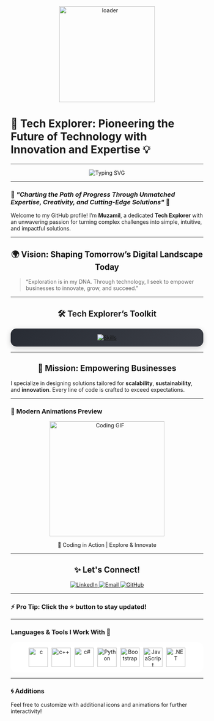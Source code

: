 <div align="center">
  <img src="https://github.com/user-attachments/assets/c2dbd696-780d-4e1f-ad8e-06e84d375309" alt="loader" height="250">
</div>

# 🚀 **Tech Explorer: Pioneering the Future of Technology with Innovation and Expertise** 💡

---

<div align="center">
  <img src="https://readme-typing-svg.demolab.com?font=Fira+Code&size=22&pause=1000&&center=true&vCenter=true&width=600&lines=👨‍💻+Full-Stack+Developer;🌟+AI+Expert+%26+Innovator;🎯+Solving+Tomorrow's+Problems;🌍+Passionate+Tech+Explorer!" alt="Typing SVG">
</div>

---

### 🌟 *"Charting the Path of Progress Through Unmatched Expertise, Creativity, and Cutting-Edge Solutions"* 🌟

Welcome to my GitHub profile! I’m **Muzamil**, a dedicated **Tech Explorer** with an unwavering passion for turning complex challenges into simple, intuitive, and impactful solutions.

---

<h2 align="center">🌍 Vision: Shaping Tomorrow’s Digital Landscape Today</h2>

> “Exploration is in my DNA. Through technology, I seek to empower businesses to innovate, grow, and succeed.”

---

<h2 align="center">🛠️ Tech Explorer’s Toolkit</h2>

<div align="center" style="padding: 15px; border-radius: 15px; background: linear-gradient(135deg, #282c34, #3c3f47); box-shadow: 0px 4px 15px rgba(0, 0, 0, 0.2);">
  <a href="https://github.com/username">
    <img src="https://skillicons.dev/icons?i=html,css,javascript,python,react,typescript,nodejs,java,mysql,mongodb,bootstrap&theme=dark" alt="Skills" />
  </a>
</div>

---

<h2 align="center">🎯 Mission: Empowering Businesses</h2>

I specialize in designing solutions tailored for **scalability**, **sustainability**, and **innovation**. Every line of code is crafted to exceed expectations.

---

### 🎨 **Modern Animations Preview**

<div align="center">
  <img src="https://media.giphy.com/media/L1R1tvI9svkIWwpVYr/giphy.gif" alt="Coding GIF" height="300">
  <p>🚀 Coding in Action | Explore & Innovate</p>
</div>

---

<h2 align="center">✨ Let's Connect!</h2>

<div align="center">
  <a href="https://www.linkedin.com/in/yourprofile/" target="_blank">
    <img src="https://img.shields.io/badge/LinkedIn-0A66C2?style=for-the-badge&logo=linkedin&logoColor=white" alt="LinkedIn">
  </a>
  <a href="mailto:your-email@example.com">
    <img src="https://img.shields.io/badge/Email-EA4335?style=for-the-badge&logo=gmail&logoColor=white" alt="Email">
  </a>
  <a href="https://github.com/username" target="_blank">
    <img src="https://img.shields.io/badge/GitHub-181717?style=for-the-badge&logo=github&logoColor=white" alt="GitHub">
  </a>
</div>

---

### ⚡ **Pro Tip**: Click the ⭐ button to stay updated!

---

### **Languages & Tools I Work With** 🔧

<div align="center" style="background-color: white; padding: 10px; border-radius: 15px; display: flex; flex-wrap: wrap; justify-content: center;">
    <img src="https://github.com/user-attachments/assets/4b305d1d-4bf8-4eaf-8d54-8a0ef87ad77b" alt="c" width="50" height="50" style="margin: 5px;">
    <img src="https://upload.wikimedia.org/wikipedia/commons/thumb/1/18/ISO_C%2B%2B_Logo.svg/911px-ISO_C%2B%2B_Logo.svg.png" alt="c++" width="50" height="50" style="margin: 5px;">
    <img src="https://cdn.worldvectorlogo.com/logos/c--4.svg" alt="c#" width="50" height="50" style="margin: 5px;">
    <img src="https://upload.wikimedia.org/wikipedia/commons/1/1f/Python_logo_01.svg" alt="Python" width="50" height="50" style="margin: 5px;">
    <img src="https://encrypted-tbn0.gstatic.com/images?q=tbn:ANd9GcT6935wo8bLZh5FeafJEffqWKDOpNpx6UE5bg&s" alt="Bootstrap" width="50" height="50" style="margin: 5px;">
    <img src="https://static.vecteezy.com/system/resources/thumbnails/027/127/463/small/javascript-logo-javascript-icon-transparent-free-png.png" alt="JavaScript" width="50" height="50" style="margin: 5px;">
    <img src="https://upload.wikimedia.org/wikipedia/commons/7/7d/Microsoft_.NET_logo.svg" alt=".NET" width="50" height="50" style="margin: 5px;">
</div>

---

### 🌀 Additions
Feel free to customize with additional icons and animations for further interactivity!
